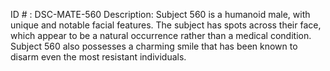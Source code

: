 ID # : DSC-MATE-560
Description: Subject 560 is a humanoid male, with unique and notable facial features. The subject has spots across their face, which appear to be a natural occurrence rather than a medical condition. Subject 560 also possesses a charming smile that has been known to disarm even the most resistant individuals.